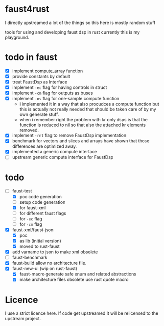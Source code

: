 # faust4rust
I directly upstreamed a lot of the things so this here is mostly random stuff

tools for using and developing faust dsp in rust
currently this is my playground.

# todo in faust

- [x] implement compute_array function
- [x] provide constants by default
- [x] treat FaustDsp as Interface
- [x] implement `-ec` flag for having controls in struct
- [x] implement `-cm` flag for outputs as buses
- [x] implement `-os` flag for one-sample compute function
    - i implemented it in a way that also procudces a compute function but this is actually not really needed that should be taken care of by my own generate stuff.
    - when i remember right the problem with kr only dsps is that the function is reduced to nil so that also the attached kr elements removed.
- [x] implement `-rnt` flag to remove FaustDsp implementation
- [x] benchmark for vectors and slices and arrays have shown that those differences are optimized away.
- [x] implemented a generic compute interface
- [ ] upstream generic compute interface for FaustDsp

# todo

- [ ] faust-test
    - [x] poc code generation
    - [ ] setup code generation
    - [x] for faust-xml
    - [ ] for different faust flags
    - [ ] for `-ec` flag
    - [ ] for `-cm` flag
- [x] faust-xml/faust-json
    - [x] poc
    - [x] as lib (initial version)
    - [x] moved to rust-faust
- [x] add varname to json to make xml obsolete
- [ ] faust-benchmark
- [x] faust-build allow no architecture file.
- [x] faust-new-ui (wip on rust-faust)
    - [x] faust-macro generate safe enum and related abstractions
    - [x] make architecture files obsolete use rust quote macro

# Licence

I use a strict licence here.
If code get upstreamed it will be relicensed to the upstream project.
